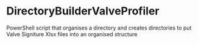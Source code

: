 # DirectoryBuilderValveProfiler
PowerShell script that organises a directory and creates directories to put Valve Signiture Xlsx files into an organised structure
